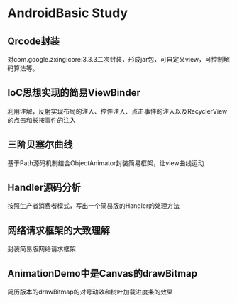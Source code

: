 # AndroidBasic Study
## Qrcode封装
对com.google.zxing:core:3.3.3二次封装，形成jar包，可自定义view，可控制解码算法等。
## IoC思想实现的简易ViewBinder
利用注解，反射实现布局的注入、控件注入、点击事件的注入以及RecyclerView的点击和长按事件的注入
## 三阶贝塞尔曲线
基于Path源码机制结合ObjectAnimator封装简易框架，让view曲线运动
## Handler源码分析
按照生产者消费者模式，写出一个简易版的Handler的处理方法
## 网络请求框架的大致理解
封装简易版网络请求框架
## AnimationDemo中是Canvas的drawBitmap
简历版本的drawBitmap的对号动效和树叶加载进度条的效果
